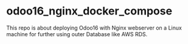 # odoo16_nginx_docker_compose
This repo is about deploying Odoo16 with Nginx webserver on a Linux machine for further using outer Database like AWS RDS.
